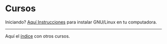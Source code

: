 Cursos
======================

Iniciando? [Aquí Instrucciones](Instalaciones_Drivers) para instalar GNU/Linux en tu computadora.

---

Aquí el [índice](Indice) con otros cursos.

